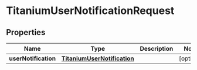 

# TitaniumUserNotificationRequest


## Properties

| Name | Type | Description | Notes |
|------------ | ------------- | ------------- | -------------|
|**userNotification** | [**TitaniumUserNotification**](TitaniumUserNotification.md) |  |  [optional] |



